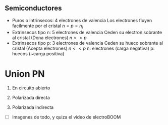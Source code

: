 ## Semiconductores
- Puros o intrinsecos: 4 electrones de valencia
	Los electrones fluyen facilmente por el cristal
	$n = p = n_i$
- Extrinsecos tipo n: 5 electrones de valencia
	Ceden su electron sobrante al cristal (Dona electrones)
	$n \gt\gt p$
- Extrinsecos tipo p: 3 electrones de valencia
	Ceden su hueco sobrante al cristal (Acepta electrones)
	$n \lt\lt p$
n: electrones (carga negativa)
p: huecos (~carga positiva)


# Union PN
1. En circuito abierto

2. Polarizada directa

3. Polarizada indirecta


- [ ] Imagenes de todo, y quiza el video de electroBOOM 

